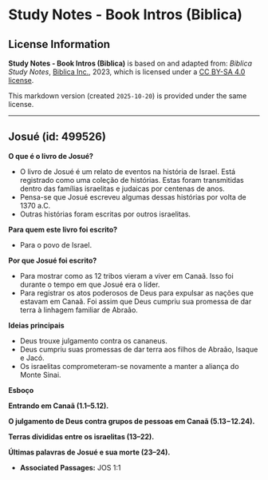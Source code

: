 # Study Notes - Book Intros (Biblica)

## License Information

**Study Notes - Book Intros (Biblica)** is based on and adapted from: _Biblica Study Notes_, [Biblica Inc.](https://www.biblica.com/), 2023, which is licensed under a [CC BY-SA 4.0 license](https://creativecommons.org/licenses/by-sa/4.0/legalcode.en).

This markdown version (created `2025-10-20`) is provided under the same license.



--------------------------------

## Josué (id: 499526)

**O que é o livro de Josué?**

* O livro de Josué é um relato de eventos na história de Israel. Está registrado como uma coleção de histórias. Estas foram transmitidas dentro das famílias israelitas e judaicas por centenas de anos.
* Pensa\-se que Josué escreveu algumas dessas histórias por volta de 1370 a.C.
* Outras histórias foram escritas por outros israelitas.

**Para quem este livro foi escrito?**

* Para o povo de Israel.

**Por que Josué foi escrito?**

* Para mostrar como as 12 tribos vieram a viver em Canaã. Isso foi durante o tempo em que Josué era o líder.
* Para registrar os atos poderosos de Deus para expulsar as nações que estavam em Canaã. Foi assim que Deus cumpriu sua promessa de dar terra à linhagem familiar de Abraão.

**Ideias principais**

* Deus trouxe julgamento contra os cananeus.
* Deus cumpriu suas promessas de dar terra aos filhos de Abraão, Isaque e Jacó.
* Os israelitas comprometeram\-se novamente a manter a aliança do Monte Sinai.

**Esboço**

**Entrando em Canaã (1\.1–5\.12\).**

**O julgamento de Deus contra grupos de pessoas em Canaã (5\.13−12\.24\).**

**Terras divididas entre os israelitas (13–22\).**

**Últimas palavras de Josué e sua morte (23–24\).**

* **Associated Passages:** JOS 1:1

